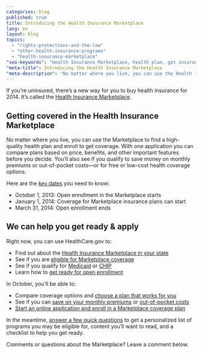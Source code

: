 ```yaml
---
categories: blog
published: true
title: Introducing the Health Insurance Marketplace
lang: en
layout: blog
topics: 
  - "rights-protections-and-the-law"
  - "other-health-insurance-programs"
  - "health-insurance-marketplace"
"seo-keywords": "Health Insurance Marketplace, health plan, get insurance, health insurance, Open Enrollment, Medicaid, CHIP"
"meta-title": Introducing the Health Insurance Marketplace
"meta-description": "No matter where you live, you can use the Health Insurance Marketplace to find a high-quality health plan and enroll to get coverage."
---
```


If you’re uninsured, there’s a new way for you to buy health insurance for 2014. It’s called the [Health Insurance Marketplace](/what-is-the-health-insurance-marketplace/). 

## Getting covered in the Health Insurance Marketplace

No matter where you live, you can use the Marketplace to find a high-quality health plan and enroll to get coverage. With one application you can compare plans based on price, benefits, and other important features before you decide. You’ll also see if you qualify to save money on monthly premiums or out-of-pocket costs—or for free or low-cost health coverage options.

Here are the [key dates](/what-key-dates-do-i-need-to-know/) you need to know: 

- October 1, 2013: Open enrollment in the Marketplace starts
- January 1, 2014: Coverage for Marketplace insurance plans can start 
- March 31, 2014: Open enrollment ends

## We can help you get ready & apply

Right now, you can use HealthCare.gov to:

- Find out about the [Health Insurance Marketplace in your state](/what-is-the-marketplace-in-my-state/)
- See if you are [eligible for Marketplace coverage](/am-i-eligible-for-coverage-in-the-marketplace/)
- See if you qualify for [Medicaid](/do-i-qualify-for-medicaid/) or [CHIP](/are-my-children-eligible-for-chip/)
- Learn how to [get ready for open enrollment](/how-can-i-get-ready-to-enroll-in-the-marketplace/)

In October, you’ll be able to:

* Compare coverage options and [choose a plan that works for you](/how-do-i-choose-marketplace-insurance/)
* See if you can [save on your monthly premiums](/how-can-i-save-money-on-marketplace-coverage/) or [out-of-pocket costs](/how-can-i-save-money-on-marketplace-coverage/)
* [Start an online application and enroll  in a Marketplace coverage plan](/how-do-i-apply-for-marketplace-coverage/)

In the meantime, [answer a few quick questions](/quick-answers/#step-1) to get a personalized list of programs you may be eligible for, content you’ll want to read, and a checklist to help you get ready.

Comments or questions about the Marketplace? Leave a comment below.
